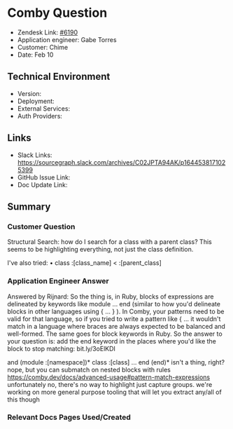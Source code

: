 
# Comby Question <!-- Ticket Title  Hint: include keywords to make it searchable -->

- Zendesk Link: [#6190](https://sourcegraph.zendesk.com/agent/tickets/6190)
- Application engineer: Gabe Torres
- Customer: Chime <!-- Redact if this contains personally identifying information -->
- Date: Feb 10

<!-- Data populated from integration, speak to Ben Gordon or Michael Bali if not working -->
<!-- During Internal team trial, fill missing data manually (we are waiting for all data to sync) -->

## Technical Environment
- Version: ​
- Deployment:
- External Services:
- Auth Providers:


## Links
<!-- Data for application engineer manual entry -->
- Slack Links: https://sourcegraph.slack.com/archives/C02JPTA94AK/p1644538171025399 
- GitHub Issue Link:
- Doc Update Link:

## Summary
### Customer Question
Structural Search: how do I search for a class with a parent class? This seems to be highlighting everything, not just the class definition.  

I've also tried:
• class :[class_name] &lt; :[parent_class]

### Application Engineer Answer
Answered by Rijnard: So the thing is, in Ruby, blocks of expressions are delineated by keywords like module ... end (similar to how you'd delineate blocks in other languages using { ... } ). In Comby, your patterns need to be valid for that language, so if you tried to write a pattern like { ... it wouldn't match in a language where braces are always expected to be balanced and well-formed. The same goes for block keywords in Ruby. So the answer to your question is: add the end keyword in the places where you'd like the block to stop matching: bit.ly/3oElKDI  

and (module :[namespace])* class :[class] ... end (end)* isn't a thing, right?  
nope, but you can submatch on nested blocks with rules https://comby.dev/docs/advanced-usage#pattern-match-expressions  
unfortunately no, there's no way to highlight just capture groups. we're working on more general purpose tooling that will let you extract any/all of this though

### Relevant Docs Pages Used/Created

<!-- Once complete, upload a copy to https://github.com/sourcegraph/support-tools-internal/tree/main/resolved-tickets as a .md file -->
<!-- Name the file 6190.md -->

